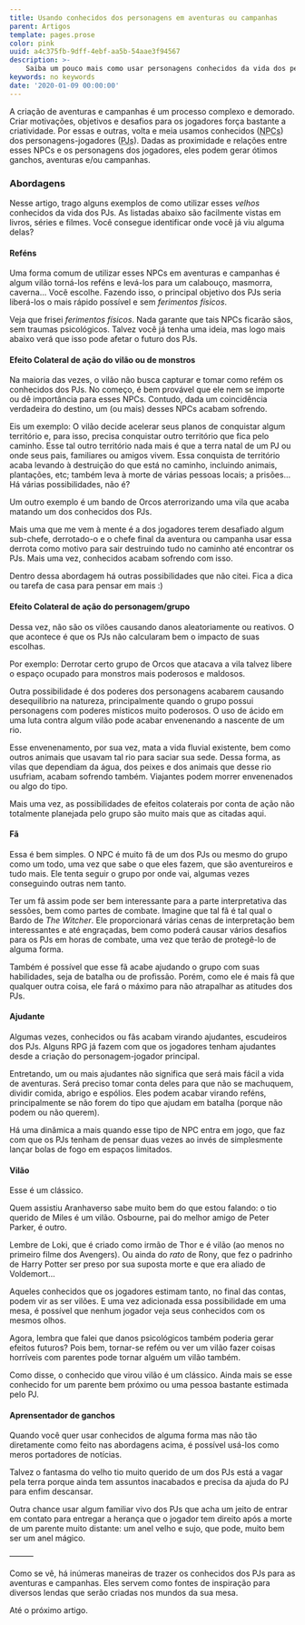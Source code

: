 ```yaml
---
title: Usando conhecidos dos personagens em aventuras ou campanhas
parent: Artigos
template: pages.prose
color: pink
uuid: a4c375fb-9dff-4ebf-aa5b-54aae3f94567
description: >-
    Saiba um pouco mais como usar personagens conhecidos da vida dos personagens-jogadores em aventuras e campanhas de RPG
keywords: no keywords
date: '2020-01-09 00:00:00'
---
```


A criação de aventuras e campanhas é um processo complexo e demorado. Criar motivações, objetivos e desafios para os jogadores força bastante a criatividade. Por essas e outras, volta e meia usamos conhecidos (<abbr title="Non-Playable Characters ou Personagens Não-Jogáveis">NPCs</abbr>) dos personagens-jogadores (<abbr title="Personagens-Jogadores">PJs</abbr>). Dadas as proximidade e relações entre esses NPCs e os personagens dos jogadores, eles podem gerar ótimos ganchos, aventuras e/ou campanhas.

### Abordagens

Nesse artigo, trago alguns exemplos de como utilizar esses _velhos_ conhecidos da vida dos PJs. As listadas abaixo são facilmente vistas em livros, séries e filmes. Você consegue identificar onde você já viu alguma delas?

#### Reféns

Uma forma comum de utilizar esses NPCs em aventuras e campanhas é algum vilão torná-los reféns e levá-los para um calabouço, masmorra, caverna... Você escolhe. Fazendo isso, o principal objetivo dos PJs seria liberá-los o mais rápido possível e sem _ferimentos físicos_.

Veja que frisei _ferimentos físicos_. Nada garante que tais NPCs ficarão sãos, sem traumas psicológicos. Talvez você já tenha uma ideia, mas logo mais abaixo verá que isso pode afetar o futuro dos PJs.

#### Efeito Colateral de ação do vilão ou de monstros

Na maioria das vezes, o vilão não busca capturar e tomar como refém os conhecidos dos PJs. No começo, é bem provável que ele nem se importe ou dê importância para esses NPCs. Contudo, dada um coincidência verdadeira do destino, um (ou mais) desses NPCs acabam sofrendo.

Eis um exemplo: O vilão decide acelerar seus planos de conquistar algum território e, para isso, precisa conquistar outro território que fica pelo caminho. Esse tal outro território nada mais é que a terra natal de um PJ ou onde seus pais, familiares ou amigos vivem. Essa conquista de território acaba levando à destruição do que está no caminho, incluindo animais, plantações, etc; também leva à morte de várias pessoas locais; a prisões... Há várias possibilidades, não é?

Um outro exemplo é um bando de Orcos aterrorizando uma vila que acaba matando um dos conhecidos dos PJs.

Mais uma que me vem à mente é a dos jogadores terem desafiado algum sub-chefe, derrotado-o e o chefe final da aventura ou campanha usar essa derrota como motivo para sair destruindo tudo no caminho até encontrar os PJs. Mais uma vez, conhecidos acabam sofrendo com isso.

Dentro dessa abordagem há outras possibilidades que não citei. Fica a dica ou tarefa de casa para pensar em mais :)

#### Efeito Colateral de ação do personagem/grupo

Dessa vez, não são os vilões causando danos aleatoriamente ou reativos. O que acontece é que os PJs não calcularam bem o impacto de suas escolhas.

Por exemplo: Derrotar certo grupo de Orcos que atacava a vila talvez libere o espaço ocupado para monstros mais poderosos e maldosos.

Outra possibilidade é dos poderes dos personagens acabarem causando desequilibrio na natureza, principalmente quando o grupo possui personagens com poderes místicos muito poderosos. O uso de ácido em uma luta contra algum vilão pode acabar envenenando a nascente de um rio.

Esse envenenamento, por sua vez, mata a vida fluvial existente, bem como outros animais que usavam tal rio para saciar sua sede. Dessa forma, as vilas que dependiam da água, dos peixes e dos animais que desse rio usufriam, acabam sofrendo também. Viajantes podem morrer envenenados ou algo do tipo.

Mais uma vez, as possibilidades de efeitos colaterais por conta de ação não totalmente planejada pelo grupo são muito mais que as citadas aqui.

#### Fã

Essa é bem simples. O NPC é muito fã de um dos PJs ou mesmo do grupo como um todo, uma vez que sabe o que eles fazem, que são aventureiros e tudo mais. Ele tenta seguir o grupo por onde vai, algumas vezes conseguindo outras nem tanto.

Ter um fã assim pode ser bem interessante para a parte interpretativa das sessões, bem como partes de combate. Imagine que tal fã é tal qual o Bardo de _The Witcher_. Ele proporcionará várias cenas de interpretação bem interessantes e até engraçadas, bem como poderá causar vários desafios para os PJs em horas de combate, uma vez que terão de protegê-lo de alguma forma.

Também é possível que esse fã acabe ajudando o grupo com suas habilidades, seja de batalha ou de profissão. Porém, como ele é mais fã que qualquer outra coisa, ele fará o máximo para não atrapalhar as atitudes dos PJs.

#### Ajudante

Algumas vezes, conhecidos ou fãs acabam virando ajudantes, escudeiros dos PJs. Alguns RPG já fazem com que os jogadores tenham ajudantes desde a criação do personagem-jogador principal.

Entretando, um ou mais ajudantes não significa que será mais fácil a vida de aventuras. Será preciso tomar conta deles para que não se machuquem, dividir comida, abrigo e espólios. Eles podem acabar virando reféns, principalmente se não forem do tipo que ajudam em batalha (porque não podem ou não querem).

Há uma dinâmica a mais quando esse tipo de NPC entra em jogo, que faz com que os PJs tenham de pensar duas vezes ao invés de simplesmente lançar bolas de fogo em espaços limitados.

#### Vilão

Esse é um clássico.

Quem assistiu Aranhaverso sabe muito bem do que estou falando: o tio querido de Miles é um vilão. Osbourne, pai do melhor amigo de Peter Parker, é outro.

Lembre de Loki, que é criado como irmão de Thor e é vilão (ao menos no primeiro filme dos Avengers). Ou ainda do _rato_ de Rony, que fez o padrinho de Harry Potter ser preso por sua suposta morte e que era aliado de Voldemort...

Aqueles conhecidos que os jogadores estimam tanto, no final das contas, podem vir as ser vilões. E uma vez adicionada essa possibilidade em uma mesa, é possível que nenhum jogador veja seus conhecidos com os mesmos olhos.

Agora, lembra que falei que danos psicológicos também poderia gerar efeitos futuros? Pois bem, tornar-se refém ou ver um vilão fazer coisas horríveis com parentes pode tornar alguém um vilão também.

Como disse, o conhecido que virou vilão é um clássico. Ainda mais se esse conhecido for um parente bem próximo ou uma pessoa bastante estimada pelo PJ.

#### Aprensentador de ganchos

Quando você quer usar conhecidos de alguma forma mas não tão diretamente como feito nas abordagens acima, é possível usá-los como meros portadores de notícias.

Talvez o fantasma do velho tio muito querido de um dos PJs está a vagar pela terra porque ainda tem assuntos inacabados e precisa da ajuda do PJ para enfim descansar.

Outra chance usar algum familiar vivo dos PJs que acha um jeito de entrar em contato para entregar a herança que o jogador tem direito após a morte de um parente muito distante: um anel velho e sujo, que pode, muito bem ser um anel mágico.

&mdash;&mdash;&mdash;

Como se vê, há inúmeras maneiras de trazer os conhecidos dos PJs para as aventuras e campanhas. Eles servem como fontes de inspiração para diversos lendas que serão criadas nos mundos da sua mesa.

Até o próximo artigo.
